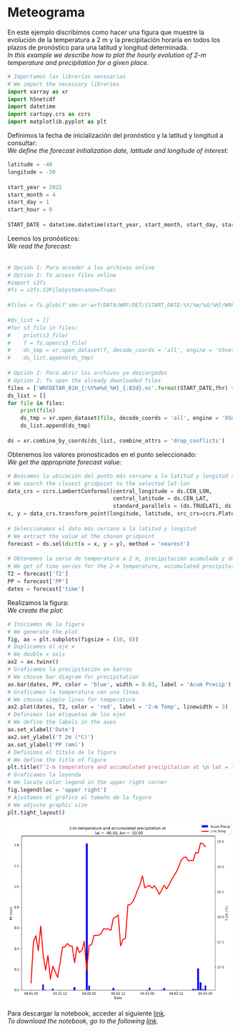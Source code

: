 # Meteograma

En este ejemplo discribimos como hacer una figura que muestre la evolución de la temperatura a 2 m y la precipitación horaria en todos los plazos de pronóstico para una latitud y longitud determinada.<br />
*In this example we describe how to plot the hourly evolution of 2-m temperature and precipitation for a given place.*


```python
# Importamos las librerías necesarias
# We import the necessary libraries
import xarray as xr
import h5netcdf
import datetime
import cartopy.crs as ccrs
import matplotlib.pyplot as plt
```

Definimos la fecha de inicialización del pronóstico y la latitud y longitud a consultar:<br />
*We define the forecast initialization date, latitude and longitude of interest:*


```python
latitude = -40
longitude = -50

start_year = 2022
start_month = 4
start_day = 1
start_hour = 0

START_DATE = datetime.datetime(start_year, start_month, start_day, start_hour)
```

Leemos los pronósticos: <br />
*We read the forecast:*


```python

# Opción 1: Para acceder a los archivos online
# Option 1: To access files online
#import s3fs
#fs = s3fs.S3FileSystem(anon=True)

#files = fs.glob(f'smn-ar-wrf/DATA/WRF/DET/{START_DATE:%Y/%m/%d/%H}/WRFDETAR_01H_{START_DATE:%Y%m%d_%H}_*.nc')

#ds_list = []
#for s3_file in files:
#    print(s3_file)
#    f = fs.open(s3_file)
#    ds_tmp = xr.open_dataset(f, decode_coords = 'all', engine = 'h5netcdf')
#    ds_list.append(ds_tmp)

# Opción 2: Para abrir los archivos ya descargados
# Option 2: To open the already downloaded files
files = ['WRFDETAR_01H_{:%Y%m%d_%H}_{:03d}.nc'.format(START_DATE,fhr) for fhr in range(0, 73)]
ds_list = []
for file in files:
    print(file)
    ds_tmp = xr.open_dataset(file, decode_coords = 'all', engine = 'h5netcdf')
    ds_list.append(ds_tmp)

ds = xr.combine_by_coords(ds_list, combine_attrs = 'drop_conflicts')

```

Obtenemos los valores pronosticados en el punto seleccionado:<br />
*We get the appropriate forecast value:*


```python
# Buscamos la ubicación del punto más cercano a la latitud y longitud solicitada
# We search the closest gridpoint to the selected lat-lon 
data_crs = ccrs.LambertConformal(central_longitude = ds.CEN_LON, 
                                 central_latitude = ds.CEN_LAT, 
                                 standard_parallels = (ds.TRUELAT1, ds.TRUELAT2))
x, y = data_crs.transform_point(longitude, latitude, src_crs=ccrs.PlateCarree())

# Seleccionamos el dato más cercano a la latitud y longitud
# We extract the value at the chosen gridpoint
forecast = ds.sel(dict(x = x, y = y), method = 'nearest')

# Obtenemos la serie de temperatura a 2 m, precipitación acumulada y de fechas
# We get of time series for the 2-m temperature, accumulated precipitation and dates
T2 = forecast['T2']
PP = forecast['PP']
dates = forecast['time']
```

Realizamos la figura:<br /> 
*We create the plot:*


```python
# Iniciamos de la figura
# We generate the plot
fig, ax = plt.subplots(figsize = (10, 8))
# Duplicamos el eje x
# We double x axis
ax2 = ax.twinx()
# Graficamos la precipitación en barras
# We choose bar diagram for precipitation 
ax.bar(dates, PP, color = 'blue', width = 0.03, label = 'Acum Precip')
# Graficamos la temperatura con una línea
# We choose simple lines for temperature
ax2.plot(dates, T2, color = 'red', label = '2-m Temp', linewidth = 3)
# Definimos las etiquetas de los ejes
# We define the labels in the axes 
ax.set_xlabel('Date')
ax2.set_ylabel('T 2m (°C)')
ax.set_ylabel('PP (mm)')
# Definimos el título de la figura
# We define the title of figure
plt.title(f'2-m temperature and accumulated precipitation at \n lat = {latitude:0.2f}, lon = {longitude:0.2f}')
# Graficamos la leyenda
# We locate color legend in the upper right corner 
fig.legend(loc = 'upper right')
# Ajustamos el gráfico al tamaño de la figura
# We adjuste graphic size
plt.tight_layout()
```
    
![png](../figuras/Meteograma_bilingue_10_0.png)
    
Para descargar la notebook, acceder al siguiente [link](../notebooks/Meteograma_bilingue.ipynb). <br />
*To download the notebook, go to the following [link](../notebooks/Meteograma_bilingue.ipynb).*

